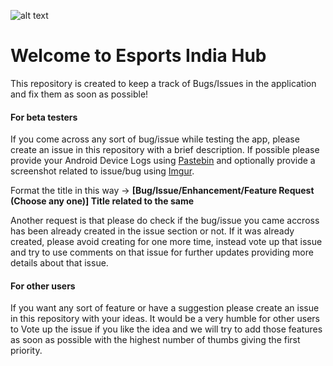 ![alt text](https://www.esportsindia.in/img/esportslogo.png "Esports India")
# Welcome to Esports India Hub

This repository is created to keep a track of Bugs/Issues in the application and fix them as soon as possible!


#### For beta testers

If you come across any sort of bug/issue while testing the app, please create an issue in this repository with a brief description. If possible please provide your Android Device Logs using [Pastebin](https://www.pastebin.com/) and optionally provide a screenshot related to issue/bug using [Imgur](https://www.imgur.com/). 

Format the title in this way ->
**[Bug/Issue/Enhancement/Feature Request (Choose any one)] Title related to the same**

Another request is that please do check if the bug/issue you came accross has been already created in the issue section or not. If it was already created, please avoid creating for one more time, instead vote up that issue and try to use comments on that issue for further updates providing more details about that issue.


#### For other users

If you want any sort of feature or have a suggestion please create an issue in this repository with your ideas. It would be a very humble for other users to Vote up the issue if you like the idea and we will try to add those features as soon as possible with the highest number of thumbs giving the first priority.

